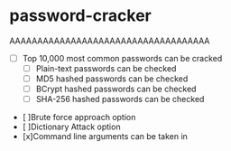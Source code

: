 # password-cracker
AAAAAAAAAAAAAAAAAAAAAAAAAAAAAAAAAAAA


 - [ ] Top 10,000 most common passwords can be cracked 
    - [ ] Plain-text passwords can be checked 
    - [ ] MD5 hashed passwords can be checked 
    - [ ] BCrypt hashed passwords can be checked 
    - [ ] SHA-256 hashed passwords can be checked 
 - [ ]Brute force approach option
 - [ ]Dictionary Attack option 
 - [x]Command line arguments can be taken in